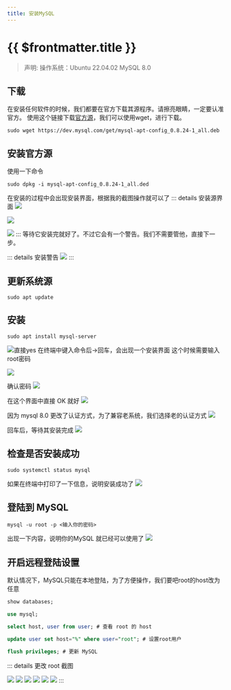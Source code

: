 ```yaml
---
title: 安装MySQL
---
```

# {{ $frontmatter.title }}

> 声明: 操作系统：Ubuntu 22.04.02 MySQL 8.0

## 下载
在安装任何软件的时候，我们都要在官方下载其源程序。请擦亮眼睛，一定要认准官方。
使用这个链接下载[官方源](https://dev.mysql.com/downloads/repo/apt/)，我们可以使用wget，进行下载。
```shell
sudo wget https://dev.mysql.com/get/mysql-apt-config_0.8.24-1_all.deb
```

## 安装官方源
使用一下命令
```shell
sudo dpkg -i mysql-apt-config_0.8.24-1_all.ded
```
在安装的过程中会出现安装界面，根据我的截图操作就可以了
::: details 安装源界面 
![](https://photohosting.oss-cn-hangzhou.aliyuncs.com/captures/mysql/QQ20230317-124813.png)

![](https://photohosting.oss-cn-hangzhou.aliyuncs.com/captures/mysql/QQ20230317-124945.png)

![](https://photohosting.oss-cn-hangzhou.aliyuncs.com/captures/mysql/QQ20230317-125104.png)
:::
等待它安装完就好了。不过它会有一个警告。我们不需要管他，直接下一步。

::: details 安装警告
![](https://photohosting.oss-cn-hangzhou.aliyuncs.com/captures/mysql/QQ20230317-125220.png)
:::

## 更新系统源
```shell
sudo apt update
```

## 安装
```
sudo apt install mysql-server
```

![直接yes](https://photohosting.oss-cn-hangzhou.aliyuncs.com/captures/mysql/QQ20230317-125452.png)
在终端中键入命令后->回车，会出现一个安装界面
这个时候需要输入root密码

![](https://photohosting.oss-cn-hangzhou.aliyuncs.com/captures/mysql/QQ20230317-125605.png)

确认密码
![](https://photohosting.oss-cn-hangzhou.aliyuncs.com/captures/mysql/QQ20230317-125719.png)

在这个界面中直接 OK 就好
![](https://photohosting.oss-cn-hangzhou.aliyuncs.com/captures/mysql/QQ20230317-125804.png)

因为 mysql 8.0 更改了认证方式，为了兼容老系统，我们选择老的认证方式
![](https://photohosting.oss-cn-hangzhou.aliyuncs.com/captures/mysql/QQ20230317-125927.png)

回车后，等待其安装完成
![](https://photohosting.oss-cn-hangzhou.aliyuncs.com/captures/mysql/QQ20230317-130330.png)

## 检查是否安装成功
```shell
sudo systemctl status mysql
```
如果在终端中打印了一下信息，说明安装成功了
![](https://photohosting.oss-cn-hangzhou.aliyuncs.com/captures/mysql/QQ20230317-130423.png)


## 登陆到 MySQL
```shell
mysql -u root -p <输入你的密码>
```
出现一下内容，说明你的MySQL 就已经可以使用了
![](https://photohosting.oss-cn-hangzhou.aliyuncs.com/captures/mysql/QQ20230317-130521.png)


## 开启远程登陆设置
默认情况下，MySQL只能在本地登陆，为了方便操作，我们要吧root的host改为任意

```sql
show databases;

use mysql;

select host, user from user; # 查看 root 的 host

update user set host="%" where user="root"; # 设置root用户

flush privileges; # 更新 MySQL

```

::: details 更改 root 截图

![](https://photohosting.oss-cn-hangzhou.aliyuncs.com/captures/mysql/QQ20230317-130627.png)
![](https://photohosting.oss-cn-hangzhou.aliyuncs.com/captures/mysql/QQ20230317-130737.png)
![](https://photohosting.oss-cn-hangzhou.aliyuncs.com/captures/mysql/QQ20230317-130907.png)
![](https://photohosting.oss-cn-hangzhou.aliyuncs.com/captures/mysql/QQ20230317-131123.png)
![](https://photohosting.oss-cn-hangzhou.aliyuncs.com/captures/mysql/QQ20230317-131455.png)
![](https://photohosting.oss-cn-hangzhou.aliyuncs.com/captures/mysql/QQ20230317-131352.png)
:::